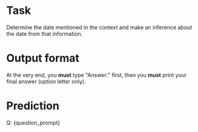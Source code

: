# Task
Determine the date mentioned in the context and make an inference about the date from that information.

# Output format
At the very end, you **must** type "Answer:" first, then you **must** print your final answer (option letter only).

# Prediction
Q: {question_prompt}